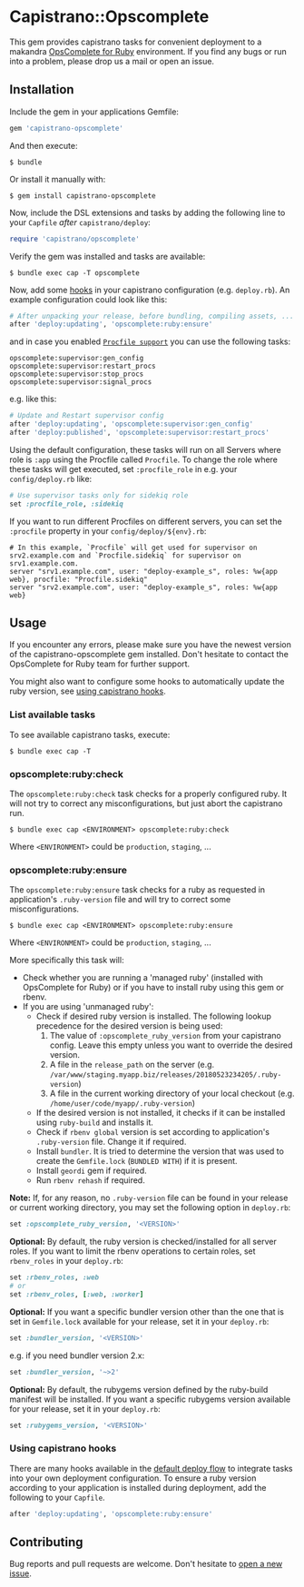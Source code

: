 # Capistrano::Opscomplete

This gem provides capistrano tasks for convenient deployment to a makandra [OpsComplete for Ruby](https://opscomplete.com/ruby) environment. If you find any bugs or run into a problem, please drop us a mail or open an issue.

## Installation

Include the gem in your applications Gemfile:

```ruby
gem 'capistrano-opscomplete'
```

And then execute:

    $ bundle

Or install it manually with:

    $ gem install capistrano-opscomplete

Now, include the DSL extensions and tasks by adding the following line to your `Capfile` _after_ `capistrano/deploy`:

```ruby
require 'capistrano/opscomplete'
```

Verify the gem was installed and tasks are available:

    $ bundle exec cap -T opscomplete

Now, add some [hooks](#using-capistrano-hooks) in your capistrano configuration (e.g. `deploy.rb`).
An example configuration could look like this:

```ruby
# After unpacking your release, before bundling, compiling assets, ...
after 'deploy:updating', 'opscomplete:ruby:ensure'
```

and in case you enabled [`Procfile support`](https://makandracards.com/opscomplete/67829-procfile-support) you can use the following tasks:

    opscomplete:supervisor:gen_config
    opscomplete:supervisor:restart_procs
    opscomplete:supervisor:stop_procs
    opscomplete:supervisor:signal_procs

e.g. like this:

```ruby
# Update and Restart supervisor config
after 'deploy:updating', 'opscomplete:supervisor:gen_config'
after 'deploy:published', 'opscomplete:supervisor:restart_procs'
```

Using the default configuration, these tasks will run on all Servers where role is `:app` using the Procfile called `Procfile`.
To change the role where these tasks will get executed, set `:procfile_role` in e.g. your `config/deploy.rb` like:

```ruby
# Use supervisor tasks only for sidekiq role
set :procfile_role, :sidekiq
```

If you want to run different Procfiles on different servers, you can set the `:procfile` property in your `config/deploy/${env}.rb`:

```
# In this example, `Procfile` will get used for supervisor on srv2.example.com and `Procfile.sidekiq` for supervisor on srv1.example.com.
server "srv1.example.com", user: "deploy-example_s", roles: %w{app web}, procfile: "Procfile.sidekiq"
server "srv2.example.com", user: "deploy-example_s", roles: %w{app web}
```

## Usage

If you encounter any errors, please make sure you have the newest version of the capistrano-opscomplete gem installed. Don't hesitate to contact the OpsComplete for Ruby team for further support.

You might also want to configure some hooks to automatically update the ruby version, see [using capistrano hooks](#using-capistrano-hooks).


### List available tasks

To see available capistrano tasks, execute:

    $ bundle exec cap -T


### opscomplete:ruby:check

The `opscomplete:ruby:check` task checks for a properly configured ruby. It will not try to correct any misconfigurations, but just abort the capistrano run.

    $ bundle exec cap <ENVIRONMENT> opscomplete:ruby:check

Where `<ENVIRONMENT>` could be `production`, `staging`, ...


### opscomplete:ruby:ensure

The `opscomplete:ruby:ensure` task checks for a ruby as requested in application's `.ruby-version` file and will try to correct some misconfigurations.

    $ bundle exec cap <ENVIRONMENT> opscomplete:ruby:ensure

Where `<ENVIRONMENT>` could be `production`, `staging`, ...

More specifically this task will:
  - Check whether you are running a 'managed ruby' (installed with OpsComplete for Ruby) or if you have to install ruby using this gem or rbenv.
  - If you are using 'unmanaged ruby':
    - Check if desired ruby version is installed. The following lookup precedence for the desired version is being used:
      1) The value of `:opscomplete_ruby_version` from your capistrano config. Leave this empty unless you want to override the desired version.
      2) A file in the `release_path` on the server (e.g. `/var/www/staging.myapp.biz/releases/20180523234205/.ruby-version`)
      3) A file in the current working directory of your local checkout (e.g. `/home/user/code/myapp/.ruby-version`)
    - If the desired version is not installed, it checks if it can be installed using `ruby-build` and installs it.
    - Check if `rbenv global` version is set according to application's `.ruby-version` file. Change it if required.
    - Install `bundler`. It is tried to determine the version that was used to create the `Gemfile.lock` (`BUNDLED WITH`) if it is present.
    - Install `geordi` gem if required.
    - Run `rbenv rehash` if required.

**Note:** If, for any reason, no `.ruby-version` file can be found in your release or current working directory, you may set the following option in `deploy.rb`:

```ruby
set :opscomplete_ruby_version, '<VERSION>'
```

**Optional:** By default, the ruby version is checked/installed for all server roles. If you want to limit the rbenv operations to certain roles, set `rbenv_roles` in your `deploy.rb`:

```ruby
set :rbenv_roles, :web
# or
set :rbenv_roles, [:web, :worker]
```

**Optional:** If you want a specific bundler version other than the one that is set in `Gemfile.lock` available for your release, set it in your `deploy.rb`:

```ruby
set :bundler_version, '<VERSION>'
```

e.g. if you need bundler version 2.x:

```ruby
set :bundler_version, '~>2'
```

**Optional:** By default, the rubygems version defined by the ruby-build manifest will be installed. If you want a specific rubygems version available for your release, set it in your `deploy.rb`:

```ruby
set :rubygems_version, '<VERSION>'
```

### Using capistrano hooks

There are many hooks available in the [default deploy flow](https://capistranorb.com/documentation/getting-started/flow/) to integrate tasks into your own deployment configuration. To ensure a ruby version according to your application is installed during deployment, add the following to your `Capfile`.

```ruby
after 'deploy:updating', 'opscomplete:ruby:ensure'
```

## Contributing

Bug reports and pull requests are welcome. Don't hesitate to [open a new issue](https://github.com/makandra/capistrano-opscomplete/issues/new).
